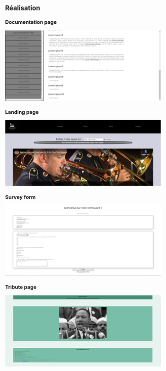 ## Réalisation

### Documentation page
![alt tag](documentation_page.PNG)

### Landing page
![alt tag](landing_page.PNG)

### Survey form
![alt tag](survey-form.PNG)

### Tribute page
![alt tag](tribute_page.PNG)